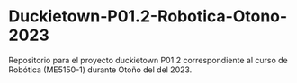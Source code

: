 # Duckietown-P01.2-Robotica-Otono-2023
Repositorio para el proyecto duckietown P01.2 correspondiente al curso de Robótica (ME5150-1) durante Otoño del del 2023.
